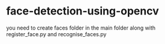 # face-detection-using-opencv

you need to create faces folder in the main folder along with register_face.py and recognise_faces.py
